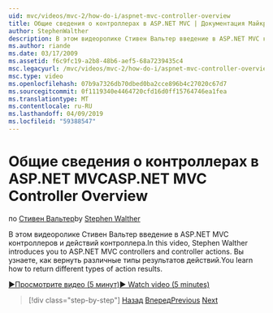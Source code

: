 ```yaml
---
uid: mvc/videos/mvc-2/how-do-i/aspnet-mvc-controller-overview
title: Общие сведения о контроллерах в ASP.NET MVC | Документация Майкрософт
author: StephenWalther
description: В этом видеоролике Стивен Вальтер введение в ASP.NET MVC контроллеров и действий контроллера. Вы узнаете, как вернуть различные типы результатов действий.
ms.author: riande
ms.date: 03/17/2009
ms.assetid: f6c9fc19-a2b8-48b6-aef5-68a7239435c4
msc.legacyurl: /mvc/videos/mvc-2/how-do-i/aspnet-mvc-controller-overview
msc.type: video
ms.openlocfilehash: 07b9a7326db70dbed0ba2cce896b4c27020c67d7
ms.sourcegitcommit: 0f1119340e4464720cfd16d0ff15764746ea1fea
ms.translationtype: MT
ms.contentlocale: ru-RU
ms.lasthandoff: 04/09/2019
ms.locfileid: "59388547"
---
```

# <a name="aspnet-mvc-controller-overview"></a><span data-ttu-id="2402f-104">Общие сведения о контроллерах в ASP.NET MVC</span><span class="sxs-lookup"><span data-stu-id="2402f-104">ASP.NET MVC Controller Overview</span></span>

<span data-ttu-id="2402f-105">по [Стивен Вальтер](https://github.com/StephenWalther)</span><span class="sxs-lookup"><span data-stu-id="2402f-105">by [Stephen Walther](https://github.com/StephenWalther)</span></span>

<span data-ttu-id="2402f-106">В этом видеоролике Стивен Вальтер введение в ASP.NET MVC контроллеров и действий контроллера.</span><span class="sxs-lookup"><span data-stu-id="2402f-106">In this video, Stephen Walther introduces you to ASP.NET MVC controllers and controller actions.</span></span> <span data-ttu-id="2402f-107">Вы узнаете, как вернуть различные типы результатов действий.</span><span class="sxs-lookup"><span data-stu-id="2402f-107">You learn how to return different types of action results.</span></span>

[<span data-ttu-id="2402f-108">&#9654;Просмотрите видео (5 минут)</span><span class="sxs-lookup"><span data-stu-id="2402f-108">&#9654; Watch video (5 minutes)</span></span>](https://channel9.msdn.com/Blogs/ASP-NET-Site-Videos/aspnet-mvc-controller-overview)

> [!div class="step-by-step"]
> <span data-ttu-id="2402f-109">[Назад](understanding-models-views-and-controllers.md)
> [Вперед](understanding-controllers-controller-actions-and-action-results.md)</span><span class="sxs-lookup"><span data-stu-id="2402f-109">[Previous](understanding-models-views-and-controllers.md)
[Next](understanding-controllers-controller-actions-and-action-results.md)</span></span>
